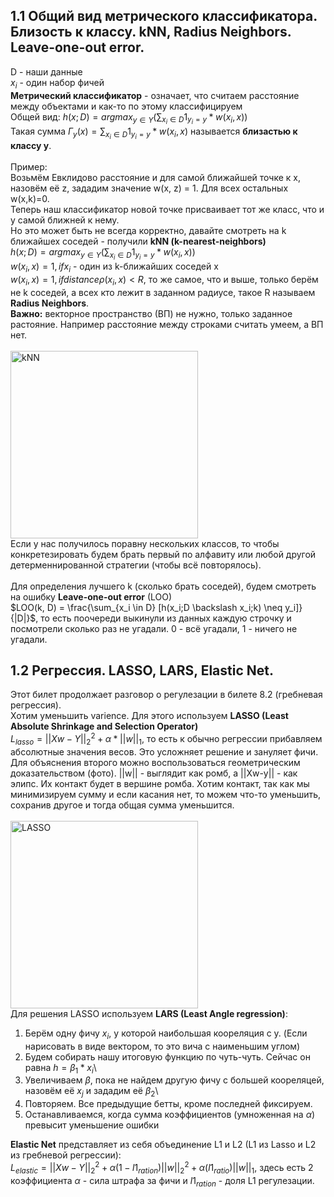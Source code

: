 ## 1.1 Общий вид метрического классификатора. Близость к классу. kNN, Radius Neighbors. Leave-one-out error.
D - наши данные\
$x_i$ - один набор фичей\
**Метрический классификатор** - означает, что считаем расстояние между объектами и как-то по этому классифицируем\
Общей вид: $h(x; D) = argmax_{y \in Y}(\sum_{x_i \in D} 1_{y_i=y} * w(x_i, x))$\
Такая сумма $Г_y(x) = \sum_{x_i \in D} 1_{y_i=y} * w(x_i, x)$ называется **близастью к классу y**.\
\
Пример:\
Возьмём Евклидово расстояние и для самой ближайшей точке к x, назовём её z, зададим значение w(x, z) = 1. Для всех остальных w(x,k)=0.\
Теперь наш классификатор новой точке присваивает тот же класс, что и у самой ближней к нему.
\
Но это может быть не всегда корректно, давайте смотреть на k ближайшех соседей - получили **kNN (k-nearest-neighbors)**\
$h(x; D) = argmax_{y \in Y}(\sum_{x_i \in D} 1_{y_i=y} * w(x_i, x))$\
$w(x_i, x) = 1, if x_i$ - один из k-ближайших соседей x\
$w(x_i, x) = 1, if distance \rho(x_i, x) < R$, то же самое, что и выше, только берём не k соседей, а всех кто лежит в заданном радиусе, такое R называем **Radius Neighbors**.\
**Важно:** векторное пространство (ВП) не нужно, только заданное растояние. Например расстояние между строками считать умеем, а ВП нет.\
\
<img src=https://github.com/BrudLord/ml-questions/blob/6d505d0f9b2e7e3fb2c327718e5786a2b6bea740/tickets/images/tickets01_1.png alt="kNN" width="300" align="center">\
Если у нас получилось поравну нескольких классов, то чтобы конкретезировать будем брать первый по алфавиту или любой другой детерменнированной стратегии (чтобы всё повторялось).\
\
Для определения лучшего k (сколько брать соседей), будем смотреть на ошибку **Leave-one-out error** (LOO)\
$LOO(k, D) = \frac{\sum_{x_i \in D} [h(x_i;D \backslash x_i;k) \neq y_i]}{|D|}$, то есть поочереди выкинули из данных каждую строчку и посмотрели сколько раз не угадали. 0 - всё угадали, 1 - ничего не угадали.

## 1.2 Регрессия. LASSO, LARS, Elastic Net.
Этот билет продолжает разговор о регулезации в билете 8.2 (гребневая регрессия).\
Хотим уменьшить varience. Для этого используем **LASSO (Least Absolute Shrinkage and Selection Operator)**\
$L_{lasso} = ||Xw-Y||_2^2 + \alpha * ||w||_1$, то есть к обычно регрессии прибавляем абсолютные значения весов. Это усложняет решение и зануляет фичи. Для объяснения второго можно воспользоваться геометрическим доказательством (фото). ||w|| - выглядит как ромб, а ||Xw-y|| - как элипс. Их контакт будет в вершине ромба. Хотим контакт, так как мы минимизируем сумму и если касания нет, то можем что-то уменьшить, сохранив другое и тогда общая сумма уменьшится.\
\
<img src=https://github.com/BrudLord/ml-questions/blob/2ab7fbb67c6da4a7f15724274487f0ef8bcd9833/tickets/images/tickets01_2.png alt="LASSO" width="300" align="center">\
Для решения LASSO используем **LARS (Least Angle regression)**:
1) Берём одну фичу $x_i$, у которой наибольшая коореляция с y. (Если нарисовать в виде вектором, то это вича с наименьшим углом)
2) Будем собирать нашу итоговую функцию по чуть-чуть. Сейчас он равна $h = \beta_1 * x_i$\
3) Увеличиваем $\beta$, пока не найдем другую фичу с большей коореляцей, назовём её $x_j$ и зададим её $\beta_2$\
4) Повторяем. Все предыдущие бетты, кроме последней фиксируем.
5) Останавливаемся, когда сумма коэффициентов (умноженная на $\alpha$) превысит уменьшение ошибки

**Elastic Net** представляет из себя объединение L1 и L2 (L1 из Lasso и L2 из гребневой регрессии):\
$L_{elastic} = ||Xw-Y||_2^2 + \alpha(1 - l1_{ration})||w||_2^2 + \alpha(l1_{ratio})||w||_1$, здесь есть 2 коэффициента $\alpha$ - сила штрафа за фичи и $l1_{ration}$ - доля L1 регулезации.

